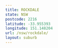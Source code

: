 ```yaml
---
title: ROCKDALE
state: NSW
postcode: 2216
latitude: -33.955393
longitude: 151.148204
url: /nsw/rockdale/
layout: suburb
---
```

